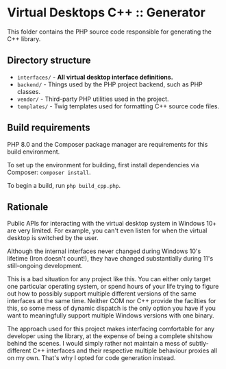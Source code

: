 # Virtual Desktops C++ :: Generator

This folder contains the PHP source code responsible for generating the C++ library.

## Directory structure

- `interfaces/` - **All virtual desktop interface definitions.**
- `backend/` - Things used by the PHP project backend, such as PHP classes.
- `vendor/` - Third-party PHP utilities used in the project.
- `templates/` - Twig templates used for formatting C++ source code files.

## Build requirements

PHP 8.0 and the Composer package manager are requirements for this build environment.

To set up the environment for building, first install dependencies via Composer: `composer install`.

To begin a build, run `php build_cpp.php`.

## Rationale

Public APIs for interacting with the virtual desktop system in Windows 10+ are very limited. For example, you can't even listen for when the virtual desktop is switched by the user.

Although the internal interfaces never changed during Windows 10's lifetime (Iron doesn't count!), they have changed substantially during 11's still-ongoing development.

This is a bad situation for any project like this. You can either only target one particular operating system, or spend hours of your life trying to figure out how to possibly support multiple different versions of the same interfaces at the same time. Neither COM nor C++ provide the facilties for this, so some mess of dynamic dispatch is the only option you have if you want to meaningfully support multiple Windows versions with one binary.

The approach used for this project makes interfacing comfortable for any developer using the library, at the expense of being a complete shitshow behind the scenes. I would simply rather not maintain a mess of subtly-different C++ interfaces and their respective multiple behaviour proxies all on my own. That's why I opted for code generation instead.